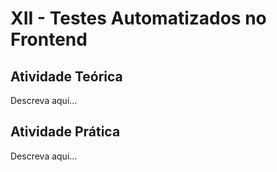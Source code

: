 # XII - Testes Automatizados no Frontend

## Atividade Teórica
Descreva aqui...

## Atividade Prática
Descreva aqui...